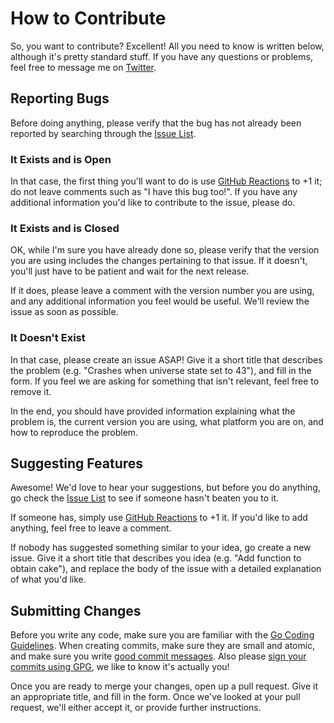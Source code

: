# How to Contribute

So, you want to contribute? Excellent! All you need to know is written below,
although it's pretty standard stuff. If you have any questions or problems, feel
free to message me on [Twitter](https://twitter.com/SnowyBoop).

## Reporting Bugs

Before doing anything, please verify that the bug has not already been reported
by searching through the [Issue List](https://github.com/AelitaStyles/go-ircproto/issues).

### It Exists and is Open

In that case, the first thing you'll want to do is use [GitHub Reactions](https://github.com/blog/2119-add-reactions-to-pull-requests-issues-and-comments)
to +1 it; do not leave comments such as "I have this bug too!". If you have any
additional information you'd like to contribute to the issue, please do.

### It Exists and is Closed

OK, while I'm sure you have already done so, please verify that the version you
are using includes the changes pertaining to that issue. If it doesn't, you'll
just have to be patient and wait for the next release.

If it does, please leave a comment with the version number you are using, and
any additional information you feel would be useful. We'll review the issue as
soon as possible.

### It Doesn't Exist

In that case, please create an issue ASAP! Give it a short title that describes
the problem (e.g. "Crashes when universe state set to 43"), and fill in the
form. If you feel we are asking for something that isn't relevant, feel free to
remove it.

In the end, you should have provided information explaining what the problem is,
the current version you are using, what platform you are on, and how to
reproduce the problem.

## Suggesting Features

Awesome! We'd love to hear your suggestions, but before you do anything, go
check the [Issue List](https://github.com/AelitaStyles/go-ircproto/issues)
to see if someone hasn't beaten you to it.

If someone has, simply use [GitHub Reactions](https://github.com/blog/2119-add-reactions-to-pull-requests-issues-and-comments)
to +1 it. If you'd like to add anything, feel free to leave a comment.

If nobody has suggested something similar to your idea, go create a new issue.
Give it a short title that describes you idea (e.g. "Add function to obtain
cake"), and replace the body of the issue with a detailed explanation of what
you'd like.

## Submitting Changes

Before you write any code, make sure you are familiar with the [Go Coding
Guidelines](https://golang.org/doc/effective_go.html). When creating commits,
make sure they are small and atomic, and make sure you write [good commit
messages](http://chris.beams.io/posts/git-commit/). Also please [sign your
commits using GPG](https://git-scm.com/book/en/v2/Git-Tools-Signing-Your-Work),
we like to know it's actually you!

Once you are ready to merge your changes, open up a pull request. Give it an
appropriate title, and fill in the form. Once we've looked at your pull request,
we'll either accept it, or provide further instructions.
